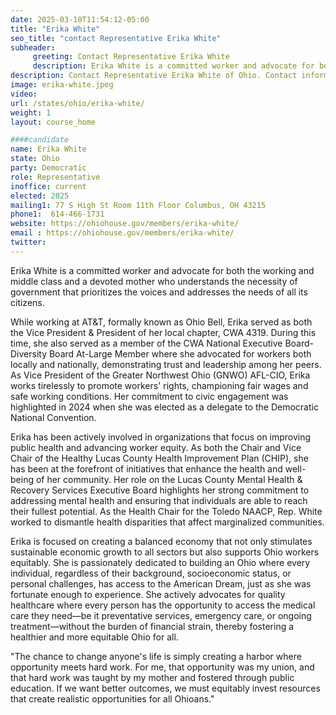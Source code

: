 ```yaml
---
date: 2025-03-10T11:54:12-05:00
title: "Erika White"
seo_title: "contact Representative Erika White"
subheader:
     greeting: Contact Representative Erika White
     description: Erika White is a committed worker and advocate for both the working and middle class and a devoted mother who understands the necessity of government that prioritizes the voices and addresses the needs of all its citizens. 
description: Contact Representative Erika White of Ohio. Contact information for Erika White includes email address, phone number, and mailing address.
image: erika-white.jpeg
video:
url: /states/ohio/erika-white/
weight: 1
layout: course_home

####candidate
name: Erika White
state: Ohio
party: Democratic
role: Representative
inoffice: current
elected: 2025
mailing1: 77 S High St Room 11th Floor Columbus, OH 43215
phone1:  614-466-1731
website: https://ohiohouse.gov/members/erika-white/
email : https://ohiohouse.gov/members/erika-white/
twitter: 
---
```

Erika White is a committed worker and advocate for both the working and middle class and a devoted mother who understands the necessity of government that prioritizes the voices and addresses the needs of all its citizens. 

While working at AT&T, formally known as Ohio Bell, Erika served as both the Vice President & President of her local chapter, CWA 4319. During this time, she also served as a member of the CWA National Executive Board-Diversity Board At-Large Member where she advocated for workers both locally and nationally, demonstrating trust and leadership among her peers. As Vice President of the Greater Northwest Ohio (GNWO) AFL-CIO, Erika works tirelessly to promote workers' rights, championing fair wages and safe working conditions.  Her commitment to civic engagement was highlighted in 2024 when she was elected as a delegate to the Democratic National Convention.

Erika has been actively involved in organizations that focus on improving public health and advancing worker equity. As both the Chair and Vice Chair of the Healthy Lucas County Health Improvement Plan (CHIP), she has been at the forefront of initiatives that enhance the health and well-being of her community. Her role on the Lucas County Mental Health & Recovery Services Executive Board highlights her strong commitment to addressing mental health and ensuring that individuals are able to reach their fullest potential. As the Health Chair for the Toledo NAACP, Rep. White worked to dismantle health disparities that affect marginalized communities.

Erika is focused on creating a balanced economy that not only stimulates sustainable economic growth to all sectors but also supports Ohio workers equitably. She is passionately dedicated to building an Ohio where every individual, regardless of their background, socioeconomic status, or personal challenges, has access to the American Dream, just as she was fortunate enough to experience. She actively advocates for quality healthcare where every person has the opportunity to access the medical care they need—be it preventative services, emergency care, or ongoing treatment—without the burden of financial strain, thereby fostering a healthier and more equitable Ohio for all.

"The chance to change anyone's life is simply creating a harbor where opportunity meets hard work. For me, that opportunity was my union, and that hard work was taught by my mother and fostered through public education. If we want better outcomes, we must equitably invest resources that create realistic opportunities for all Ohioans."
